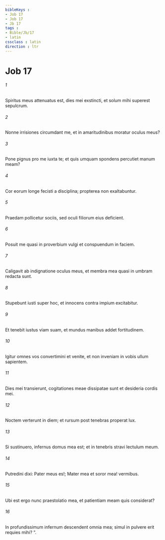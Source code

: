 ```yaml
---
bibleKeys : 
- Job 17
- Job 17
- Jb 17
tags : 
- Bible/Jb/17
- latin
cssclass : latin
direction : ltr
---
```


# Job 17

###### 1
Spiritus meus attenuatus est, dies mei exstincti, et solum mihi superest sepulcrum.
###### 2
Nonne irrisiones circumdant me, et in amaritudinibus moratur oculus meus?
###### 3
Pone pignus pro me iuxta te; et quis umquam spondens percutiet manum meam?
###### 4
Cor eorum longe fecisti a disciplina; propterea non exaltabuntur.
###### 5
Praedam pollicetur sociis, sed oculi filiorum eius deficient.
###### 6
Posuit me quasi in proverbium vulgi et conspuendum in faciem.
###### 7
Caligavit ab indignatione oculus meus, et membra mea quasi in umbram redacta sunt.
###### 8
Stupebunt iusti super hoc, et innocens contra impium excitabitur.
###### 9
Et tenebit iustus viam suam, et mundus manibus addet fortitudinem.
###### 10
Igitur omnes vos convertimini et venite, et non inveniam in vobis ullum sapientem.
###### 11
Dies mei transierunt, cogitationes meae dissipatae sunt et desideria cordis mei.
###### 12
Noctem verterunt in diem; et rursum post tenebras properat lux.
###### 13
Si sustinuero, infernus domus mea est; et in tenebris stravi lectulum meum.
###### 14
Putredini dixi: Pater meus es!; Mater mea et soror mea! vermibus.
###### 15
Ubi est ergo nunc praestolatio mea, et patientiam meam quis considerat?
###### 16
In profundissimum infernum descendent omnia mea; simul in pulvere erit requies mihi? ”.
